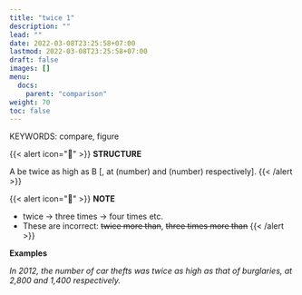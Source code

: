 ```yaml
---
title: "twice 1"
description: ""
lead: ""
date: 2022-03-08T23:25:58+07:00
lastmod: 2022-03-08T23:25:58+07:00
draft: false
images: []
menu:
  docs:
    parent: "comparison"
weight: 70
toc: false
---
```


KEYWORDS: compare, figure

{{< alert icon="🌱" >}}
**STRUCTURE**

A be twice as high as B [, at (number) and (number) respectively].
{{< /alert >}}

{{< alert icon="📝" >}}
**NOTE**

- twice → three times → four times etc.
- These are incorrect: ~~twice more than~~, ~~three times more than~~
  {{< /alert >}}

**Examples**

_In 2012, the number of car thefts was twice as high as that of burglaries, at 2,800 and 1,400 respectively._

